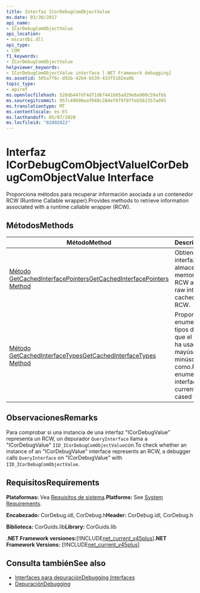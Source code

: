 ```yaml
---
title: Interfaz ICorDebugComObjectValue
ms.date: 03/30/2017
api_name:
- ICorDebugComObjectValue
api_location:
- mscordbi.dll
api_type:
- COM
f1_keywords:
- ICorDebugComObjectValue
helpviewer_keywords:
- ICorDebugComObjectValue interface [.NET Framework debugging]
ms.assetid: 505a7f6c-d92b-42b4-b539-433f5102ea9b
topic_type:
- apiref
ms.openlocfilehash: 528db447df4d71d67441b05ad29e6a900c59afbb
ms.sourcegitcommit: 957c49696eaf048c284ef8f9f8ffeb562357ad95
ms.translationtype: MT
ms.contentlocale: es-ES
ms.lasthandoff: 05/07/2020
ms.locfileid: "82892822"
---
```

# <a name="icordebugcomobjectvalue-interface"></a><span data-ttu-id="c2a65-102">Interfaz ICorDebugComObjectValue</span><span class="sxs-lookup"><span data-stu-id="c2a65-102">ICorDebugComObjectValue Interface</span></span>
<span data-ttu-id="c2a65-103">Proporciona métodos para recuperar información asociada a un contenedor RCW (Runtime Callable wrapper).</span><span class="sxs-lookup"><span data-stu-id="c2a65-103">Provides methods to retrieve information associated with a runtime callable wrapper (RCW).</span></span>  
  
## <a name="methods"></a><span data-ttu-id="c2a65-104">Métodos</span><span class="sxs-lookup"><span data-stu-id="c2a65-104">Methods</span></span>  
  
|<span data-ttu-id="c2a65-105">Método</span><span class="sxs-lookup"><span data-stu-id="c2a65-105">Method</span></span>|<span data-ttu-id="c2a65-106">Descripción</span><span class="sxs-lookup"><span data-stu-id="c2a65-106">Description</span></span>|  
|------------|-----------------|  
|[<span data-ttu-id="c2a65-107">Método GetCachedInterfacePointers</span><span class="sxs-lookup"><span data-stu-id="c2a65-107">GetCachedInterfacePointers Method</span></span>](icordebugcomobjectvalue-getcachedinterfacepointers-method.md)|<span data-ttu-id="c2a65-108">Obtiene los punteros de interfaz sin formato almacenados en memoria caché en el RCW actual.</span><span class="sxs-lookup"><span data-stu-id="c2a65-108">Gets the raw interface pointers cached on the current RCW.</span></span>|  
|[<span data-ttu-id="c2a65-109">Método GetCachedInterfaceTypes</span><span class="sxs-lookup"><span data-stu-id="c2a65-109">GetCachedInterfaceTypes Method</span></span>](icordebugcomobjectvalue-getcachedinterfacetypes-method.md)|<span data-ttu-id="c2a65-110">Proporciona un enumerador para los tipos de interfaz en los que el objeto actual se ha usado como mayúsculas o minúsculas como.</span><span class="sxs-lookup"><span data-stu-id="c2a65-110">Provides an enumerator for the interface types that the current object has been cased to or used as.</span></span>|  
  
## <a name="remarks"></a><span data-ttu-id="c2a65-111">Observaciones</span><span class="sxs-lookup"><span data-stu-id="c2a65-111">Remarks</span></span>  
 <span data-ttu-id="c2a65-112">Para comprobar si una instancia de una interfaz "ICorDebugValue" representa un RCW, un depurador `QueryInterface` llama a "ICorDebugValue" `IID_ICorDebugComObjectValue`con.</span><span class="sxs-lookup"><span data-stu-id="c2a65-112">To check whether an instance of an "ICorDebugValue" interface represents an RCW, a debugger calls `QueryInterface` on "ICorDebugValue" with `IID_ICorDebugComObjectValue`.</span></span>  
  
## <a name="requirements"></a><span data-ttu-id="c2a65-113">Requisitos</span><span class="sxs-lookup"><span data-stu-id="c2a65-113">Requirements</span></span>  
 <span data-ttu-id="c2a65-114">**Plataformas:** Vea [Requisitos de sistema](../../get-started/system-requirements.md).</span><span class="sxs-lookup"><span data-stu-id="c2a65-114">**Platforms:** See [System Requirements](../../get-started/system-requirements.md).</span></span>  
  
 <span data-ttu-id="c2a65-115">**Encabezado:** CorDebug.idl, CorDebug.h</span><span class="sxs-lookup"><span data-stu-id="c2a65-115">**Header:** CorDebug.idl, CorDebug.h</span></span>  
  
 <span data-ttu-id="c2a65-116">**Biblioteca:** CorGuids.lib</span><span class="sxs-lookup"><span data-stu-id="c2a65-116">**Library:** CorGuids.lib</span></span>  
  
 <span data-ttu-id="c2a65-117">**.NET Framework versiones:**[!INCLUDE[net_current_v45plus](../../../../includes/net-current-v45plus-md.md)]</span><span class="sxs-lookup"><span data-stu-id="c2a65-117">**.NET Framework Versions:** [!INCLUDE[net_current_v45plus](../../../../includes/net-current-v45plus-md.md)]</span></span>  
  
## <a name="see-also"></a><span data-ttu-id="c2a65-118">Consulta también</span><span class="sxs-lookup"><span data-stu-id="c2a65-118">See also</span></span>

- [<span data-ttu-id="c2a65-119">Interfaces para depuración</span><span class="sxs-lookup"><span data-stu-id="c2a65-119">Debugging Interfaces</span></span>](debugging-interfaces.md)
- [<span data-ttu-id="c2a65-120">Depuración</span><span class="sxs-lookup"><span data-stu-id="c2a65-120">Debugging</span></span>](index.md)
